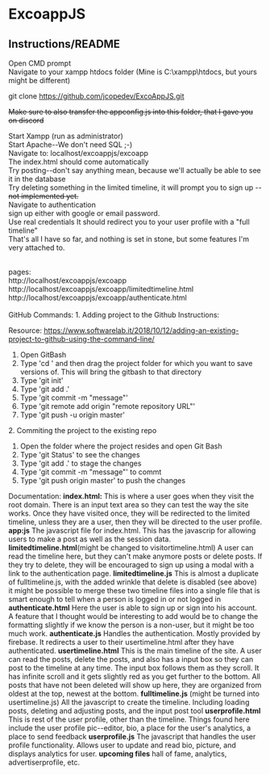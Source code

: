 # ExcoappJS

## Instructions/README

Open CMD prompt<br>
Navigate to your xampp htdocs folder (Mine is C:\xampp\htdocs, but yours might be different)<br>

git clone https://github.com/jcopedev/ExcoAppJS.git

~~Make sure to also transfer the appconfig.js into this folder, that I gave you on discord~~

Start Xampp (run as administrator) <br>
Start Apache--We don't need SQL ;-) <br>
Navigate to: localhost/excoappjs/excoapp<br>
The index.html should come automatically <br>
Try posting--don't say anything mean, because we'll actually be able to see it in the database <br>
Try deleting something in the limited timeline, it will prompt you to sign up --~~not implemented yet.~~<br>
Navigate to authentication<br>
sign up either with google or email password.<br> 
Use real credentials It should redirect you to your user profile with a "full timeline" <br>
That's all I have so far, and nothing is set in stone, but some features I'm very attached to.<br>

<br>
pages: <br>
http://localhost/excoappjs/excoapp <br>
http://localhost/excoappjs/excoapp/limitedtimeline.html <br>
http://localhost/excoappjs/excoapp/authenticate.html<br>
<br>
<span>
GitHub Commands:
1. Adding project to the Github Instructions:

  Resource: https://www.softwarelab.it/2018/10/12/adding-an-existing-project-to-github-using-the-command-line/

  1. Open GitBash
  2. Type 'cd ' and then drag the project folder for which you want to save versions of. This will bring the gitbash to that directory
  3. Type 'git init'
  4. Type 'git add .'
  5. Type 'git commit -m "message"'
  6. Type 'git remote add origin "remote repository URL"'
  7. Type 'git push -u origin master'
</span>

<span>
2. Commiting the project to the existing repo

  1. Open the folder where the project resides and open Git Bash
  2. Type 'git Status' to see the changes
  3. Type 'git add .' to stage the changes
  4. Type 'git commit -m "message"' to commt
  5. Type 'git push origin master' to push the changes
  </span>
  
  Documentation:
**index.html:** 
This is where a user goes when they visit the root domain. There is an input text area so they can test the way the site works. Once they have visited once, they will be redirected to the limited timeline, unless they are a user, then they will be directed to the user profile.
**app:js**
The javascript file for index.html. This has the javascrip for allowing users to make a post as well as the session data.
**limitedtimeline.html**(might be changed to visitortimeline.html)
A user can read the timeline here, but they can't make anymore posts or delete posts. If they try to delete, they will be encouraged to sign up using a modal with a link to the authentication page.
**limitedtimeline.js**
This is almost a duplicate of fulltimeline.js, with the added wrinkle that delete is disabled (see above) it might be possible to merge these two timeline files into a single file that is smart enough to tell when a person is logged in or not logged in
**authenticate.html**
Here the user is able to sign up or sign into his account. A feature that I thought would be interesting to add would be to change the formatting slightly if we know the person is a non-user, but it might be too much work.
**authenticate.js**
Handles the authentication. Mostly provided by firebase. It redirects a user to their usertimeline.html after they have authenticated.
**usertimeline.html**
This is the main timeline of the site. A user can read the posts, delete the posts, and also has a input box so they can post to the timeline at any time. The input box follows them as they scroll. It has infinite scroll and it gets slightly red as you get further to the bottom. All posts that have not been deleted will show up here, they are organized from oldest at the top, newest at the bottom.
**fulltimeline.js** (might be turned into usertimeline.js)
All the javascript to create the timeline. Including loading posts, deleting and adjusting posts, and the input post tool
**userprofile.html**
This is rest of the user profile, other than the timeline. Things found here include the user profile pic--editor, bio, a place for the user's analytics, a place to send feedback
**userprofile.js**
The javascript that handles the user profile functionality. Allows user to update and read bio, picture, and displays analytics for user.
**upcoming files**
hall of fame, analytics, advertiserprofile, etc.
